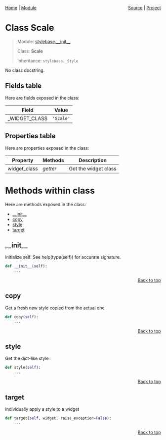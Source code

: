 <div style="display: flex; justify-content: space-between;">
    <div> 
        <a href="docs/README.md">Home</a> |
        <a href="docs/modules/stylebase/__init__/README.md">Module</a>
    </div>
    <div> 
        <a href="stylebase/__init__.py">Source</a> |
        <a href="README.md">Project</a>
    </div>
</div>

# Class Scale
> Module: [stylebase.\_\_init\_\_](docs/modules/stylebase/__init__/README.md)
>
> Class: **Scale**
>
> Inheritance: `stylebase._Style`

No class docstring.

## Fields table
Here are fields exposed in the class:

| Field | Value |
| --- | --- |
| \_WIDGET\_CLASS | `'Scale'` |

## Properties table
Here are properties exposed in the class:

| Property | Methods | Description |
| --- | --- | --- |
| widget\_class | _getter_ | Get the widget class |

# Methods within class
Here are methods exposed in the class:
- [\_\_init\_\_](#__init__)
- [copy](#copy)
- [style](#style)
- [target](#target)

## \_\_init\_\_
Initialize self.  See help(type(self)) for accurate signature.

```python
def __init__(self):
    ...
```

<p align="right"><a href="##methods-within-scale">Back to top</a></p>

## copy
Get a fresh new style copied from the actual one

```python
def copy(self):
    ...
```

<p align="right"><a href="##methods-within-scale">Back to top</a></p>

## style
Get the dict-like style

```python
def style(self):
    ...
```

<p align="right"><a href="##methods-within-scale">Back to top</a></p>

## target
Individually apply a style to a widget

```python
def target(self, widget, raise_exception=False):
    ...
```

<p align="right"><a href="##methods-within-scale">Back to top</a></p>
